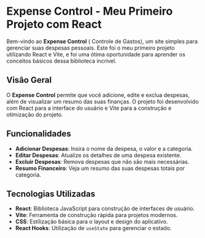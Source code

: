 # Expense Control - Meu Primeiro Projeto com React

Bem-vindo ao **Expense Control** ( Controle de Gastos), um site simples para gerenciar suas despesas pessoais. Este foi o meu primeiro projeto utilizando React e Vite, e foi uma ótima oportunidade para aprender os conceitos básicos dessa biblioteca incrível.

## Visão Geral

O **Expense Control** permite que você adicione, edite e exclua despesas, além de visualizar um resumo das suas finanças. O projeto foi desenvolvido com React para a interface do usuário e Vite para a construção e otimização do projeto.

## Funcionalidades

- **Adicionar Despesas**: Insira o nome da despesa, o valor e a categoria.
- **Editar Despesas**: Atualize os detalhes de uma despesa existente.
- **Excluir Despesas**: Remova despesas que não são mais necessárias.
- **Resumo Financeiro**: Veja um resumo das suas despesas totais por categoria.

## Tecnologias Utilizadas

- **React**: Biblioteca JavaScript para construção de interfaces de usuário.
- **Vite**: Ferramenta de construção rápida para projetos modernos.
- **CSS**: Estilização básica para o layout e design do aplicativo.
- **React Hooks**: Utilização de `useState` para gerenciar o estado.
